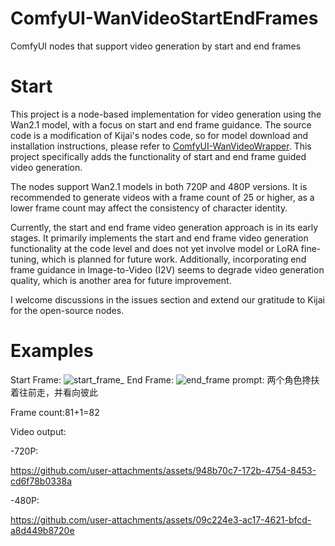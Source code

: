 # ComfyUI-WanVideoStartEndFrames
ComfyUI nodes that support video generation by start and end frames

# Start
This project is a node-based implementation for video generation using the Wan2.1 model, with a focus on start and end frame guidance. The source code is a modification of Kijai's nodes code, so for model download and installation instructions, please refer to [ComfyUI-WanVideoWrapper](https://github.com/fallenshock/FlowEdit). This project specifically adds the functionality of start and end frame guided video generation.

The nodes support Wan2.1 models in both 720P and 480P versions. It is recommended to generate videos with a frame count of 25 or higher, as a lower frame count may affect the consistency of character identity.

Currently, the start and end frame video generation approach is in its early stages. It primarily implements the start and end frame video generation functionality at the code level and does not yet involve model or LoRA fine-tuning, which is planned for future work. Additionally, incorporating end frame guidance in Image-to-Video (I2V) seems to degrade video generation quality, which is another area for future improvement.

I welcome discussions in the issues section and extend our gratitude to Kijai for the open-source nodes.

# Examples
Start Frame:
![start_frame_](https://github.com/user-attachments/assets/6c301578-56ae-45c7-8d1c-9ac5f727bf53)
End Frame:
![end_frame](https://github.com/user-attachments/assets/97de3844-e974-4be9-9157-0785c564574d)
prompt:
两个角色搀扶着往前走，并看向彼此

Frame count:81+1=82

Video output:

-720P:

https://github.com/user-attachments/assets/948b70c7-172b-4754-8453-cd6f78b0338a


-480P:

https://github.com/user-attachments/assets/09c224e3-ac17-4621-bfcd-a8d449b8720e






